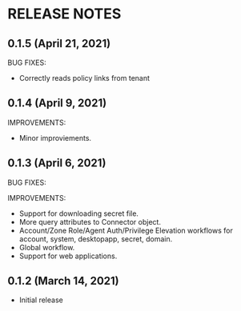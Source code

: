 # RELEASE NOTES

## 0.1.5 (April 21, 2021)

BUG FIXES:

- Correctly reads policy links from tenant

## 0.1.4 (April 9, 2021)

IMPROVEMENTS:

- Minor improviements.

## 0.1.3 (April 6, 2021)

BUG FIXES:

IMPROVEMENTS:

- Support for downloading secret file.
- More query attributes to Connector object.
- Account/Zone Role/Agent Auth/Privilege Elevation workflows for account, system, desktopapp, secret, domain.
- Global workflow.
- Support for web applications.

## 0.1.2 (March 14, 2021)

- Initial release
